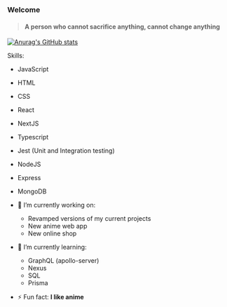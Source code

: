### Welcome
> #### A person who cannot sacrifice anything, cannot change anything


[![Anurag's GitHub stats](https://github-readme-stats.vercel.app/api?username=Camilo318&show_icons=true&theme=tokyonight)](https://github.com/anuraghazra/github-readme-stats)

Skills:
- JavaScript
- HTML
- CSS
- React
- NextJS
- Typescript
- Jest (Unit and Integration testing)
- NodeJS
- Express
- MongoDB

- 🔭 I’m currently working on:
  - Revamped versions of my current projects 
  - New anime web app
  - New online shop

- 🌱 I’m currently learning:
  - GraphQL (apollo-server)
  - Nexus
  - SQL
  - Prisma

- ⚡ Fun fact: **I like anime**
